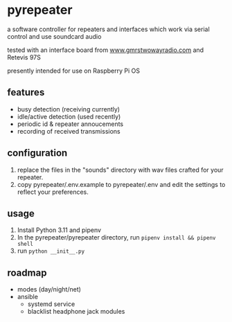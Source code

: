 # pyrepeater

a software controller for repeaters and interfaces which work via serial
control and use soundcard audio

tested with an interface board from www.gmrstwowayradio.com and Retevis 97S

presently intended for use on Raspberry Pi OS

## features
- busy detection (receiving currently)
- idle/active detection (used recently)
- periodic id & repeater annoucements
- recording of received transmissions

## configuration
1) replace the files in the "sounds" directory with wav files crafted for your repeater.
2) copy pyrepeater/.env.example to pyrepeater/.env and edit the settings to reflect your preferences.
   
## usage
1) Install Python 3.11 and pipenv
2) In the pyrepeater/pyrepeater directory, run `pipenv install && pipenv shell`
3) run `python __init__.py`

## roadmap
- modes (day/night/net)
- ansible
  - systemd service
  - blacklist headphone jack modules

